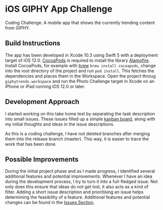 # iOS GIPHY App Challenge
Coding Challenge: A mobile app that shows the currently trending content from GIPHY.

## Build Instructions
The app has been developed in Xcode 10.3 using Swift 5 with a deployment target of iOS 12.0. [CocoaPods](https://github.com/CocoaPods/CocoaPods) is required to install the library [Alamofire](https://github.com/Alamofire/Alamofire). Install CocoaPods, for example with [brew](https://github.com/Homebrew/brew) `brew install cocoapods`, change into the root directory of the project and run `pod install`. This fetches the dependencies and places them in the Workspace. Open the project throug `giphytrends.workspace` and run the Photo Challenge target in Xcode on an iPhone or iPad running iOS 12.0 or later.

## Development Approach
I started working on this take home test by separating the task description into small issues. These issues filled up a simple [kanban board](https://github.com/easytargetmixel/ios-giphy-app-challenge/projects/1), along with my initial thoughts and ideas in the issue descriptions. 

As this is a coding challenge, I have not deleted branches after merging them into the release branch (master). This way, it is easier to trace the work that has been done.

## Possible Improvements

During the initial project phase and as I made progress, I identified several additional features and potential improvements. Whenever I have an idea during the development process, I try to turn it into a full-fledged issue. Not only does this ensure that ideas do not get lost, it also acts as a kind of filter. Adding a short issue description and prioritising an issue helps determining the feasibility of a feature. Additional features and potential changes can be found in the [Issues Section](https://github.com/easytargetmixel/ios-giphy-app-challenge/issues).
